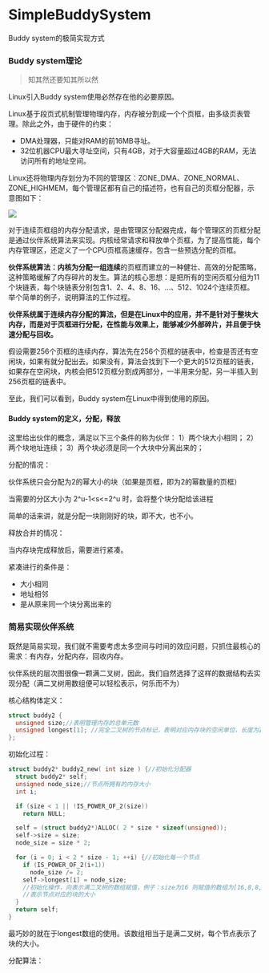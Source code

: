 # SimpleBuddySystem
Buddy system的极简实现方式

### Buddy system理论

> 知其然还要知其所以然

Linux引入Buddy system使用必然存在他的必要原因。

Linux基于段页式机制管理物理内存，内存被分割成一个个页框，由多级页表管理。除此之外，由于硬件的约束：

- DMA处理器，只能对RAM的前16MB寻址。
- 32位机器CPU最大寻址空间，只有4GB，对于大容量超过4GB的RAM，无法访问所有的地址空间。

Linux还将物理内存划分为不同的管理区：ZONE_DMA、ZONE_NORMAL、ZONE_HIGHMEM，每个管理区都有自己的描述符，也有自己的页框分配器，示意图如下：

![](https://cdn.jsdelivr.net/gh/Leo-yang-1020/picRepo/img/20210812203120.png)

对于连续页框组的内存分配请求，是由管理区分配器完成，每个管理区的页框分配是通过伙伴系统算法来实现。内核经常请求和释放单个页框，为了提高性能，每个内存管理区，还定义了一个CPU页框高速缓存，包含一些预选分配的页框。

**伙伴系统算法：**内核为分配一组**连续**的页框而建立的一种健壮、高效的分配策略，这种策略缓解了内存碎片的发生。算法的核心思想：是把所有的空闲页框分组为11个块链表，每个块链表分别包含1、2、4、8、16、...、512、1024个连续页框。举个简单的例子，说明算法的工作过程。

**伙伴系统属于连续内存分配的算法，但是在Linux中的应用，并不是针对于整块大内存，而是对于页框进行分配，在性能与效果上，能够减少外部碎片，并且便于快速分配与回收。**

假设需要256个页框的连续内存，算法先在256个页框的链表中，检查是否还有空闲块，如果有就分配出去。如果没有，算法会找到下一个更大的512页框的链表，如果存在空闲块，内核会把512页框分割成两部分，一半用来分配，另一半插入到256页框的链表中。

至此，我们可以看到，Buddy system在Linux中得到使用的原因。



#### Buddy system的定义，分配，释放

这里给出伙伴的概念，满足以下三个条件的称为伙伴：
1）两个块大小相同；
2）两个块地址连续；
3）两个块必须是同一个大块中分离出来的；



分配的情况：

伙伴系统只会分配为2的幂大小的块（如果是页框，即为2的幂数量的页框）

当需要的分区大小为 2^u-1<s<=2^u 时，会将整个块分配给该进程

简单的话来讲，就是分配一块刚刚好的块，即不大，也不小。

释放合并的情况：

当内存块完成释放后，需要进行紧凑。

紧凑进行的条件是：

- 大小相同
- 地址相邻
- 是从原来同一个块分离出来的



### 简易实现伙伴系统

既然是简易实现，我们就不需要考虑太多空间与时间的效应问题，只抓住最核心的需求：有内存，分配内存，回收内存。

伙伴系统的层次图很像一颗满二叉树，因此，我们自然选择了这样的数据结构去实现分配（满二叉树用数组便可以轻松表示，何乐而不为）

 核心结构体定义：

```c
struct buddy2 {
  unsigned size;//表明管理内存的总单元数
  unsigned longest[1]; //完全二叉树的节点标记，表明对应内存块的空闲单位，长度为1方便扩展
};
```



初始化过程：

```c
struct buddy2* buddy2_new( int size ) {//初始化分配器
  struct buddy2* self;
  unsigned node_size;//节点所拥有的内存大小
  int i;

  if (size < 1 || !IS_POWER_OF_2(size))
    return NULL;

  self = (struct buddy2*)ALLOC( 2 * size * sizeof(unsigned));
  self->size = size;
  node_size = size * 2;

  for (i = 0; i < 2 * size - 1; ++i) {//初始化每一个节点
    if (IS_POWER_OF_2(i+1))
      node_size /= 2;
    self->longest[i] = node_size;
    //初始化操作，向表示满二叉树的数组赋值，例子：size为16 则赋值的数组为[16,8,8,4,4,4,4....]
    //表示节点对应的块的大小
  }
  return self;
}
```

最巧妙的就在于longest数组的使用。该数组相当于是满二叉树，每个节点表示了块的大小。



分配算法：

```c
```


